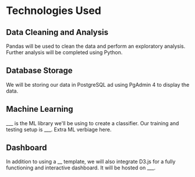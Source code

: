 # Technologies Used

## Data Cleaning and Analysis

Pandas will be used to clean the data and perform an exploratory analysis. Further analysis will be completed using Python.

## Database Storage

We will be storing our data in PostgreSQL ad using PgAdmin 4 to display the data.

## Machine Learning

___ is the ML library we'll be using to create a classifier. Our training and testing setup is ___. Extra ML verbiage here.

## Dashboard

In addition to using a __ template, we will also integrate D3.js for a fully functioning and interactive dashboard. It will be hosted on ___.
